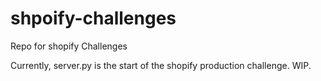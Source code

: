 # shpoify-challenges
Repo for shopify Challenges

Currently, server.py is the start of the shopify production challenge. WIP.
